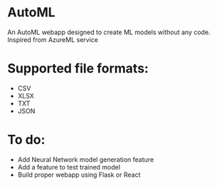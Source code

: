 # AutoML
An AutoML webapp designed to create ML models without any code. Inspired from AzureML service

# Supported file formats:
- CSV
- XLSX
- TXT
- JSON

# To do:
- Add Neural Network model generation feature
- Add a feature to test trained model
- Build proper webapp using Flask or React

